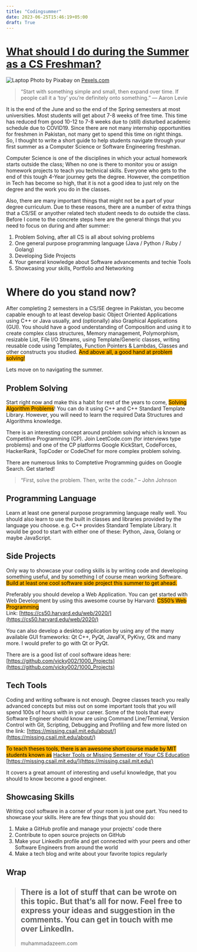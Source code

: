 ```yaml
---
title: "Codingsummer"
date: 2023-06-25T15:46:19+05:00
draft: True
---
```


# [What should I do during the Summer as a CS Freshman?](https://techcodifybyazeem.wordpress.com/2022/06/23/what-should-i-do-during-the-summer-as-a-cs-freshman/)
![Laptop](https://techcodifybyazeem.files.wordpress.com/2022/06/pexels-photo-459654.jpeg)
Photo by Pixabay on [Pexels.com](https://www.pexels.com/photo/gray-laptop-on-table-top-459654/)

> “Start with something simple and small, then expand over time. If
> people call it a ‘toy’ you’re definitely onto something.” — Aaron
> Levie

It is the end of the June and so the end of the Spring semesters at most universities. Most students will get about 7-8 weeks of free time. This time has reduced from good 10-12 to 7-8 weeks due to (still) disturbed academic schedule due to COVID19. Since there are not many internship opportunities for freshmen in Pakistan, not many get to spend this time on right things. So, I thought to write a short guide to help students navigate through your first summer as a Computer Science or Software Engineering freshman.

Computer Science is one of the disciplines in which your actual homework starts outside the class; When no one is there to monitor you or assign homework projects to teach you technical skills. Everyone who gets to the end of this tough 4-Year journey gets the degree. However, the competition in Tech has become so high, that it is not a good idea to just rely on the degree and the work you do in the classes.  
  
Also, there are many important things that might not be a part of your degree curriculum. Due to these reasons, there are a number of extra things that a CS/SE or anyother related tech student needs to do outside the class. Before I come to the concrete steps here are the general things that you need to focus on during and after summer:

1.  Problem Solving, after all CS is all about solving problems
2.  One general purpose programming language (Java / Python / Ruby / Golang)
3.  Developing Side Projects
4.  Your general knowledge about Software advancements and techie Tools
5.  Showcasing your skills, Portfolio and Networking

# Where do you stand now?

After completing 2 semesters in a CS/SE degree in Pakistan, you become capable enough to at least develop basic Object Oriented Applications using C++ or Java usually, and (optionally) also Graphical Applications (GUI). You should have a good understanding of Composition and using it to create complex class structures, Memory management, Polymorphism, resizable List, File I/O Streams, using Template/Generic classes, writing reusable code using Templates, Function Pointers & Lambdas, Classes and other constructs you studied.  <mark style="background-color:#FFB302;" class="has-inline-color">And above all, a good hand at problem solving!</mark>

Lets move on to navigating the summer.

## Problem Solving 

Start right now and make this a habit for rest of the years to come, <mark style="background-color:#FFB302;" class="has-inline-color">Solving Algorithm Problems</mark>! You can do it using C++ and C++ Standard Template Library. However, you will need to learn the required Data Structures and Algorithms knowledge.  
  
There is an interesting concept around problem solving which is known as Competitive Programming (CP). Join LeetCode.com (for interviews type problems) and one of the CP platforms Google KickStart, CodeForces, HackerRank, TopCoder or CodeChef for more complex problem solving.  
  
There are numerous links to Comptetive Programming guides on Google Search. Get started!

<blockquote>“First, solve the problem. Then, write the code.” – John Johnson</blockquote>

## Programming Language
Learn at least one general purpose programming language really well. You should also learn to use the built in classes and libraries provided by the language you choose. e.g. C++ provides Standard Template Library. It would be good to start with either one of these: Python, Java, Golang or maybe JavaScript.


## Side Projects

Only way to showcase your coding skills is by writing code and developing something useful, and by something I of course mean working Software.  <mark style="background-color:#FFB302;" class="has-inline-color">Build at least one cool software side project this summer to get ahead.</mark>  
  
Preferably you should develop a Web Application. You can get started with Web Development by using this awesome course by Harvard:  <mark style="background-color:#FFB302;" class="has-inline-color">CS50’s Web Programming</mark>  
Link:  [https://cs50.harvard.edu/web/2020/](https://cs50.harvard.edu/web/2020/)  
  
You can also develop a desktop application by using any of the many available GUI frameworks: Qt C++, PyQt, JavaFX, PyKivy, Gtk and many more. I would prefer to go with Qt or PyQt.

There are is a good list of cool software ideas here:  [https://github.com/vicky002/1000_Projects](https://github.com/vicky002/1000_Projects)

## Tech Tools

Coding and writing software is not enough. Degree classes teach you really advanced concepts but miss out on some important tools that you will spend 100s of hours with in your career. Some of the tools that every Software Engineer should know are using Command Line/Terminal, Version Control with Git, Scripting, Debugging and Profiling and few more listed on the link:  [https://missing.csail.mit.edu/about/](https://missing.csail.mit.edu/about/)

<mark style="background-color:#FFB302;" class="has-inline-color">To teach theses tools, there is an awesome short course made by MIT students known as</mark>  [Hacker Tools or Missing Semester of Your CS Education](https://missing.csail.mit.edu/)  [https://missing.csail.mit.edu/](https://missing.csail.mit.edu/)  
  
It covers a great amount of interesting and useful knowledge, that you should to know become a good engineer.

## Showcasing Skills

Writing cool software in a corner of your room is just one part. You need to showcase your skills. Here are few things that you should do:

1.  Make a GitHub profile and manage your projects’ code there
2.  Contribute to open source projects on GitHub
3.  Make your LinkedIn profile and get connected with your peers and other Software Engineers from around the world
4.  Make a tech blog and write about your favorite topics regularly

## Wrap

> ## There is a lot of stuff that can be wrote on this topic. But that’s all for now. Feel free to express your ideas and suggestion in the comments. You can get in touch with me over LinkedIn.
> 
> muhammadazeem.com

